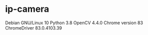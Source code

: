 # ip-camera

Debian GNU/Linux 10
Python 3.8
OpenCV 4.4.0
Chrome version 83
ChromeDriver 83.0.4103.39
